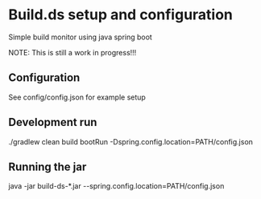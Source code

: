 # Build.ds setup and configuration

Simple build monitor using java spring boot

NOTE: This is still a work in progress!!!


## Configuration
See config/config.json for example setup

## Development run
./gradlew clean build bootRun -Dspring.config.location=PATH/config.json

## Running the jar
java -jar build-ds-*.jar --spring.config.location=PATH/config.json